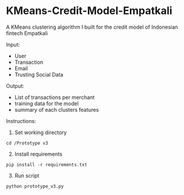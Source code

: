 # KMeans-Credit-Model-Empatkali
A KMeans clustering algorithm I built for the credit model of Indonesian fintech Empatkali

Input:

- User
- Transaction
- Email
- Trusting Social Data

Output:

- List of transactions per merchant
- training data for the model
- summary of each clusters features

Instructions:

1. Set working directory

`cd /Prototype v3`

2. Install requirements

`pip install -r requirements.txt`

3. Run script

`python prototype_v3.py`
